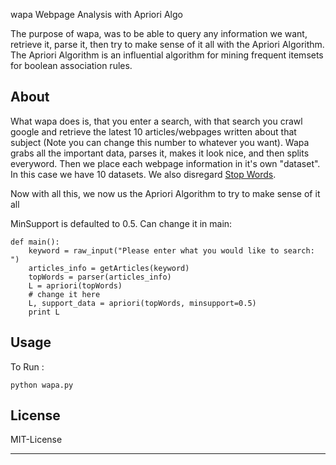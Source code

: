 wapa
Webpage Analysis with Apriori Algo

The purpose of wapa, was to be able to query any information we want, retrieve it, parse it, then try to make sense of it all with the Apriori Algorithm. The Apriori Algorithm is an influential algorithm for mining frequent itemsets for boolean association rules.  

## About

What wapa does is, that you enter a search, with that search you crawl google and retrieve the latest 10 articles/webpages written about that subject (Note you can change this number to whatever you want). Wapa grabs all the important data, parses it, makes it look nice, and then splits everyword. Then we place each webpage information in it's own "dataset". In this case we have 10 datasets. We also disregard [Stop Words](https://en.wikipedia.org/wiki/Stop_words).

Now with all this, we now us the Apriori Algorithm to try to make sense of it all

MinSupport is defaulted to 0.5. Can change it in main:
```
def main():
	keyword = raw_input("Please enter what you would like to search: ")
	articles_info = getArticles(keyword)
	topWords = parser(articles_info)
	L = apriori(topWords)
	# change it here
	L, support_data = apriori(topWords, minsupport=0.5)
	print L
```
## Usage
To Run : 
```
python wapa.py
```
License
-------
MIT-License

-------

